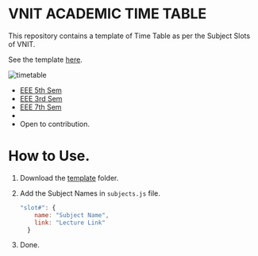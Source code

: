 # VNIT ACADEMIC TIME TABLE

This repository contains a template of Time Table as per the Subject Slots of VNIT.

See the template [here](https://abd-01.github.io/Academic-Time-Table/template/index.html).

![timetable](https://user-images.githubusercontent.com/63636498/126876032-b155b40f-a5b1-41b9-b7bf-1241a36cd505.png)


* [EEE 5th Sem](https://abd-01.github.io/Academic-Time-Table/EEE_Sem5/index.html)
* [EEE 3rd Sem](https://abd-01.github.io/Academic-Time-Table/EEE_Sem3/index.html)
* [EEE 7th Sem](https://abd-01.github.io/Academic-Time-Table/EEE_Sem7/index.html)
* 
* Open to contribution.

# How to Use.

1. Download the [template](https://github.com/ABD-01/Academic-Time-Table/tree/main/template) folder.

2. Add the Subject Names in `subjects.js` file.
	```javascript
	"slot#": {
	    name: "Subject Name",
	    link: "Lecture Link"
	  }
	```
3. Done.

